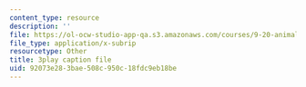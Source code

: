 ```yaml
---
content_type: resource
description: ''
file: https://ol-ocw-studio-app-qa.s3.amazonaws.com/courses/9-20-animal-behavior-fall-2013/92073e283bae508c950c18fdc9eb18be_472247.vtt
file_type: application/x-subrip
resourcetype: Other
title: 3play caption file
uid: 92073e28-3bae-508c-950c-18fdc9eb18be
---
```

